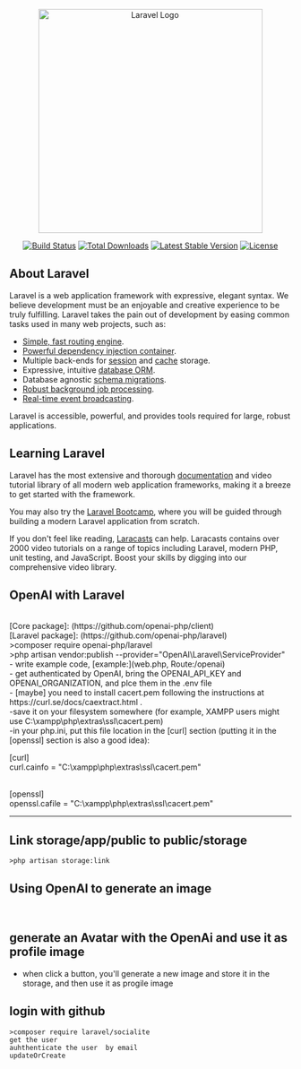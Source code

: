 <p align="center"><a href="https://laravel.com" target="_blank"><img src="https://raw.githubusercontent.com/laravel/art/master/logo-lockup/5%20SVG/2%20CMYK/1%20Full%20Color/laravel-logolockup-cmyk-red.svg" width="400" alt="Laravel Logo"></a></p>

<p align="center">
<a href="https://github.com/laravel/framework/actions"><img src="https://github.com/laravel/framework/workflows/tests/badge.svg" alt="Build Status"></a>
<a href="https://packagist.org/packages/laravel/framework"><img src="https://img.shields.io/packagist/dt/laravel/framework" alt="Total Downloads"></a>
<a href="https://packagist.org/packages/laravel/framework"><img src="https://img.shields.io/packagist/v/laravel/framework" alt="Latest Stable Version"></a>
<a href="https://packagist.org/packages/laravel/framework"><img src="https://img.shields.io/packagist/l/laravel/framework" alt="License"></a>
</p>

## About Laravel

Laravel is a web application framework with expressive, elegant syntax. We believe development must be an enjoyable and creative experience to be truly fulfilling. Laravel takes the pain out of development by easing common tasks used in many web projects, such as:

- [Simple, fast routing engine](https://laravel.com/docs/routing).
- [Powerful dependency injection container](https://laravel.com/docs/container).
- Multiple back-ends for [session](https://laravel.com/docs/session) and [cache](https://laravel.com/docs/cache) storage.
- Expressive, intuitive [database ORM](https://laravel.com/docs/eloquent).
- Database agnostic [schema migrations](https://laravel.com/docs/migrations).
- [Robust background job processing](https://laravel.com/docs/queues).
- [Real-time event broadcasting](https://laravel.com/docs/broadcasting).

Laravel is accessible, powerful, and provides tools required for large, robust applications.

## Learning Laravel

Laravel has the most extensive and thorough [documentation](https://laravel.com/docs) and video tutorial library of all modern web application frameworks, making it a breeze to get started with the framework.

You may also try the [Laravel Bootcamp](https://bootcamp.laravel.com), where you will be guided through building a modern Laravel application from scratch.

If you don't feel like reading, [Laracasts](https://laracasts.com) can help. Laracasts contains over 2000 video tutorials on a range of topics including Laravel, modern PHP, unit testing, and JavaScript. Boost your skills by digging into our comprehensive video library.

## OpenAI with Laravel 
<br>
[Core package]: (https://github.com/openai-php/client)
<br>
[Laravel package]: (https://github.com/openai-php/laravel)
<br>
>composer require openai-php/laravel <br>
>php artisan vendor:publish --provider="OpenAI\Laravel\ServiceProvider"<br>
- write example code, [example:](web.php, Route:/openai)<br>
- get authenticated by OpenAI, bring the  OPENAI_API_KEY and OPENAI_ORGANIZATION, and plce them in the .env file <br>
- [maybe] you need to install cacert.pem following the instructions at https://curl.se/docs/caextract.html .<br>
-save it on your filesystem somewhere (for example, XAMPP users might use C:\xampp\php\extras\ssl\cacert.pem)<br>
-in your php.ini, put this file location in the [curl] section 
(putting it in the [openssl] section is also a good idea):<br>

[curl]<br>
curl.cainfo = "C:\xampp\php\extras\ssl\cacert.pem"<br>
<br>

[openssl]<br>
openssl.cafile = "C:\xampp\php\extras\ssl\cacert.pem"<br>

<hr> 

## Link storage/app/public to public/storage
    >php artisan storage:link 
## Using OpenAI to generate an image 
<br>  

## generate an Avatar with the OpenAi and use it as profile image 
- when click a button, you'll generate a new image and store it in the storage, and then use it as progile image

## login with github 
    >composer require laravel/socialite
    get the user 
    auhthenticate the user  by email 
    updateOrCreate

